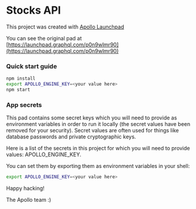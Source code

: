 # Stocks  API



This project was created with [Apollo Launchpad](https://launchpad.graphql.com)

You can see the original pad at [https://launchpad.graphql.com/p0n9wlmr90](https://launchpad.graphql.com/p0n9wlmr90)

### Quick start guide

```bash
npm install
export APOLLO_ENGINE_KEY=<your value here>
npm start
```


### App secrets

This pad contains some secret keys which you will need to provide as environment variables in order to run it locally (the secret values have been removed for your security). Secret values are often used for things like database passwords and private cryptographic keys.

Here is a list of the secrets in this project for which you will need to provide values: APOLLO_ENGINE_KEY.

You can set them by exporting them as environment variables in your shell: 

```sh
export APOLLO_ENGINE_KEY=<your value here>
```


Happy hacking!

The Apollo team :)
